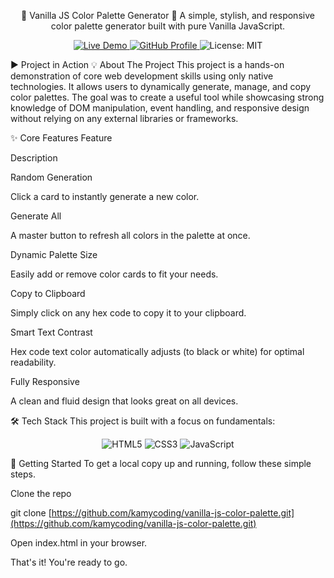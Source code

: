 <div align="center">

🎨 Vanilla JS Color Palette Generator 🎨
A simple, stylish, and responsive color palette generator built with pure Vanilla JavaScript.

</div>

<p align="center">
<a href="https://kamycoding.github.io/vanilla-js-color-palette/">
<img src="https://www.google.com/search?q=https://img.shields.io/badge/🚀_View_Live_Demo-brightgreen?style=for-the-badge&logo=rocket" alt="Live Demo">
</a>
<a href="https://github.com/kamycoding">
<img src="https://www.google.com/search?q=https://img.shields.io/badge/GitHub-kamycoding-blue%3Fstyle%3Dfor-the-badge%26logo%3Dgithub" alt="GitHub Profile">
</a>
<img src="https://www.google.com/search?q=https://img.shields.io/badge/License-MIT-yellow.svg%3Fstyle%3Dfor-the-badge" alt="License: MIT">
</p>

▶️ Project in Action
💡 About The Project
This project is a hands-on demonstration of core web development skills using only native technologies. It allows users to dynamically generate, manage, and copy color palettes. The goal was to create a useful tool while showcasing strong knowledge of DOM manipulation, event handling, and responsive design without relying on any external libraries or frameworks.

✨ Core Features
Feature

Description

Random Generation

Click a card to instantly generate a new color.

Generate All

A master button to refresh all colors in the palette at once.

Dynamic Palette Size

Easily add or remove color cards to fit your needs.

Copy to Clipboard

Simply click on any hex code to copy it to your clipboard.

Smart Text Contrast

Hex code text color automatically adjusts (to black or white) for optimal readability.

Fully Responsive

A clean and fluid design that looks great on all devices.

🛠️ Tech Stack
This project is built with a focus on fundamentals:

<p align="center">
<img src="https://www.google.com/search?q=https://img.shields.io/badge/HTML5-E34F26%3Fstyle%3Dfor-the-badge%26logo%3Dhtml5%26logoColor%3Dwhite" alt="HTML5">
<img src="https://www.google.com/search?q=https://img.shields.io/badge/CSS3-1572B6%3Fstyle%3Dfor-the-badge%26logo%3Dcss3%26logoColor%3Dwhite" alt="CSS3">
<img src="https://www.google.com/search?q=https://img.shields.io/badge/JavaScript-F7DF1E%3Fstyle%3Dfor-the-badge%26logo%3Djavascript%26logoColor%3Dblack" alt="JavaScript">
</p>

🚀 Getting Started
To get a local copy up and running, follow these simple steps.

Clone the repo

git clone [https://github.com/kamycoding/vanilla-js-color-palette.git](https://github.com/kamycoding/vanilla-js-color-palette.git)

Open index.html in your browser.

That's it! You're ready to go.
